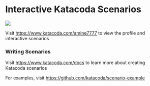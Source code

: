 # Interactive Katacoda Scenarios

[![](http://shields.katacoda.com/katacoda/amine7777/count.svg)](https://www.katacoda.com/amine7777 "Get your profile on Katacoda.com")

Visit https://www.katacoda.com/amine7777 to view the profile and interactive scenarios

### Writing Scenarios
Visit https://www.katacoda.com/docs to learn more about creating Katacoda scenarios

For examples, visit https://github.com/katacoda/scenario-example
